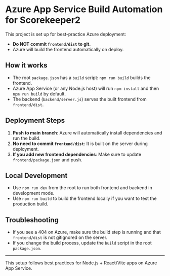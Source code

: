 # Azure App Service Build Automation for Scorekeeper2

This project is set up for best-practice Azure deployment:
- **Do NOT commit `frontend/dist` to git.**
- Azure will build the frontend automatically on deploy.

## How it works
- The root `package.json` has a `build` script: `npm run build` builds the frontend.
- Azure App Service (or any Node.js host) will run `npm install` and then `npm run build` by default.
- The backend (`backend/server.js`) serves the built frontend from `frontend/dist`.

## Deployment Steps
1. **Push to main branch**: Azure will automatically install dependencies and run the build.
2. **No need to commit `frontend/dist`**: It is built on the server during deployment.
3. **If you add new frontend dependencies**: Make sure to update `frontend/package.json` and push.

## Local Development
- Use `npm run dev` from the root to run both frontend and backend in development mode.
- Use `npm run build` to build the frontend locally if you want to test the production build.

## Troubleshooting
- If you see a 404 on Azure, make sure the build step is running and that `frontend/dist` is not gitignored on the server.
- If you change the build process, update the `build` script in the root `package.json`.

---
This setup follows best practices for Node.js + React/Vite apps on Azure App Service.
